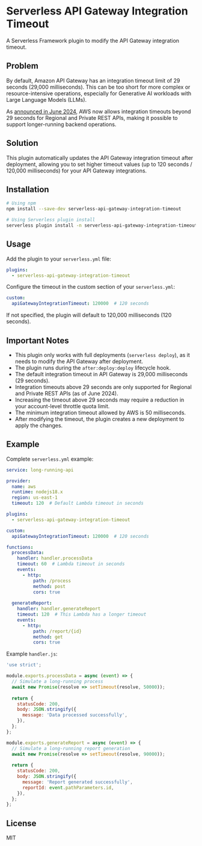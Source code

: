 # Serverless API Gateway Integration Timeout

A Serverless Framework plugin to modify the API Gateway integration timeout.

## Problem

By default, Amazon API Gateway has an integration timeout limit of 29 seconds (29,000 milliseconds). This can be too short for more complex or resource-intensive operations, especially for Generative AI workloads with Large Language Models (LLMs).

As [announced in June 2024](https://aws.amazon.com/about-aws/whats-new/2024/06/amazon-api-gateway-integration-timeout-limit-29-seconds/), AWS now allows integration timeouts beyond 29 seconds for Regional and Private REST APIs, making it possible to support longer-running backend operations.

## Solution

This plugin automatically updates the API Gateway integration timeout after deployment, allowing you to set higher timeout values (up to 120 seconds / 120,000 milliseconds) for your API Gateway integrations.

## Installation

```bash
# Using npm
npm install --save-dev serverless-api-gateway-integration-timeout

# Using Serverless plugin install
serverless plugin install -n serverless-api-gateway-integration-timeout
```

## Usage

Add the plugin to your `serverless.yml` file:

```yaml
plugins:
  - serverless-api-gateway-integration-timeout
```

Configure the timeout in the custom section of your `serverless.yml`:

```yaml
custom:
  apiGatewayIntegrationTimeout: 120000  # 120 seconds
```

If not specified, the plugin will default to 120,000 milliseconds (120 seconds).

## Important Notes

- This plugin only works with full deployments (`serverless deploy`), as it needs to modify the API Gateway after deployment.
- The plugin runs during the `after:deploy:deploy` lifecycle hook.
- The default integration timeout in API Gateway is 29,000 milliseconds (29 seconds).
- Integration timeouts above 29 seconds are only supported for Regional and Private REST APIs (as of June 2024).
- Increasing the timeout above 29 seconds may require a reduction in your account-level throttle quota limit.
- The minimum integration timeout allowed by AWS is 50 milliseconds.
- After modifying the timeout, the plugin creates a new deployment to apply the changes.

## Example

Complete `serverless.yml` example:

```yaml
service: long-running-api

provider:
  name: aws
  runtime: nodejs18.x
  region: us-east-1
  timeout: 120  # Default Lambda timeout in seconds

plugins:
  - serverless-api-gateway-integration-timeout

custom:
  apiGatewayIntegrationTimeout: 120000  # 120 seconds

functions:
  processData:
    handler: handler.processData
    timeout: 60  # Lambda timeout in seconds
    events:
      - http:
          path: /process
          method: post
          cors: true
  
  generateReport:
    handler: handler.generateReport
    timeout: 120  # This Lambda has a longer timeout
    events:
      - http:
          path: /report/{id}
          method: get
          cors: true
```

Example `handler.js`:

```javascript
'use strict';

module.exports.processData = async (event) => {
  // Simulate a long-running process
  await new Promise(resolve => setTimeout(resolve, 50000));
  
  return {
    statusCode: 200,
    body: JSON.stringify({
      message: 'Data processed successfully',
    }),
  };
};

module.exports.generateReport = async (event) => {
  // Simulate a long-running report generation
  await new Promise(resolve => setTimeout(resolve, 90000));
  
  return {
    statusCode: 200,
    body: JSON.stringify({
      message: 'Report generated successfully',
      reportId: event.pathParameters.id,
    }),
  };
};
```

## License

MIT